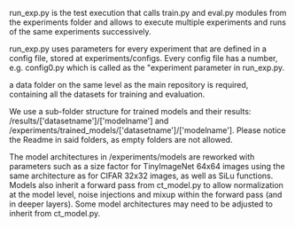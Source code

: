 run_exp.py is the test execution that calls train.py and eval.py modules from the experiments folder and allows to execute multiple experiments and runs of the same experiments successively.

run_exp.py uses parameters for every experiment that are defined in a config file, stored at experiments/configs. Every config file has a number, e.g. config0.py which is called as the "experiment parameter in run_exp.py.

a data folder on the same level as the main repository is required, containing all the datasets for training and evaluation.

We use a sub-folder structure for trained models and their results: /results/['datasetname']/['modelname'] and /experiments/trained_models/['datasetname']/['modelname']. Please notice the Readme in said folders, as empty folders are not allowed. 

The model architectures in /experiments/models are reworked with parameters such as a size factor for TinyImageNet 64x64 images using the same architecture as for CIFAR 32x32 images, as well as SiLu functions. Models also inherit a forward pass from ct_model.py to allow normalization at the model level, noise injections and mixup within the forward pass (and in deeper layers). Some model architectures may need to be adjusted to inherit from ct_model.py.
